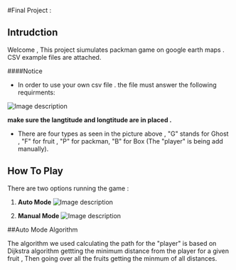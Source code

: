 #Final Project : 

## Intrudction

Welcome  , This project siumulates packman game on google earth maps .
CSV example files are attached.

####Notice
 * In order to use your own csv file . the file must answer the following  requirments:
 
 ![Image description](https://github.com/Sniryefet/papi3/blob/master/Pictures/csv_format.PNG)
 
 **make sure the langtitude and longtitude  are in placed .**
 
 * There are four types as seen in the picture above  , "G" stands for Ghost , "F" for fruit , "P" for packman, "B" for Box  (The "player" is being add manually).



## How To Play

There are two options running the game :

1. **Auto Mode** 
	![Image description](https://github.com/Sniryefet/papi3/blob/master/Pictures/run%20simulation.PNG)
   
2. **Manual Mode**
	 ![Image description](https://github.com/Sniryefet/papi3/blob/master/Pictures/manual%20run.PNG)

##Auto Mode Algorithm

The algorithm we used calculating the path for the "player" is  based on Dijkstra algorithm
gettting the minimum distance from the player for a given fruit , Then going over all the fruits getting the minmum of all distances.
